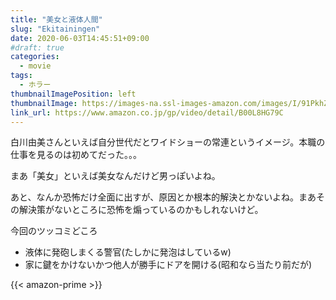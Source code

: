 ```yaml
---
title: "美女と液体人間"
slug: "Ekitainingen"
date: 2020-06-03T14:45:51+09:00
#draft: true
categories:
  - movie
tags:
  - ホラー
thumbnailImagePosition: left
thumbnailImage: https://images-na.ssl-images-amazon.com/images/I/91PkhZZl1+L._SX600_.jpg
link_url: https://www.amazon.co.jp/gp/video/detail/B00L8HG79C
---
```

白川由美さんといえば自分世代だとワイドショーの常連というイメージ。本職の仕事を見るのは初めてだった。。。
<!--more-->
まあ「美女」といえば美女なんだけど男っぽいよね。

あと、なんか恐怖だけ全面に出すが、原因とか根本的解決とかないよね。まあその解決策がないところに恐怖を煽っているのかもしれないけど。

今回のツッコミどころ

* 液体に発砲しまくる警官(たしかに発泡はしているw)
* 家に鍵をかけないかつ他人が勝手にドアを開ける(昭和なら当たり前だが)

{{< amazon-prime >}}
